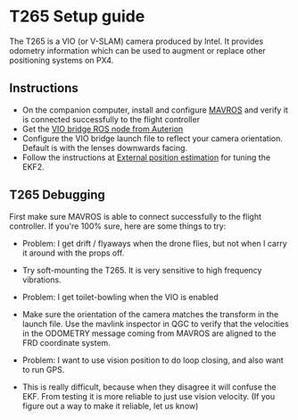 # T265 Setup guide

The T265 is a VIO (or V-SLAM) camera produced by Intel. It provides odometry information which can be used to augment or replace other positioning systems on PX4.

## Instructions

- On the companion computer, install and configure [MAVROS](https://dev.px4.io/master/en/ros/mavros_installation.html) and verify it is connected successfully to the flight controller
- Get the [VIO bridge ROS node from Auterion](https://github.com/Auterion/VIO_bridge)
- Configure the VIO bridge launch file to reflect your camera orientation. Default is with the lenses downwards facing.
- Follow the instructions at [External position estimation](https://dev.px4.io/master/en/ros/external_position_estimation.html#ekf2-tuningconfiguration) for tuning the EKF2.

## T265 Debugging

First make sure MAVROS is able to connect successfully to the flight controller. If you're 100% sure, here are some things to try:

- Problem: I get drift / flyaways when the drone flies, but not when I carry it around with the props off.
 - Try soft-mounting the T265. It is very sensitive to high frequency vibrations.

- Problem: I get toilet-bowling when the VIO is enabled
 - Make sure the orientation of the camera matches the transform in the launch file. Use the mavlink inspector in QGC to verify that the velocities in the ODOMETRY message coming from MAVROS are aligned to the  FRD coordinate system.

- Problem: I want to use vision position to do loop closing, and also want to run GPS.
 - This is really difficult, because when they disagree it will confuse the EKF. From testing it is more reliable to just use vision velocity. (If you figure out a way to make it reliable, let us know)
